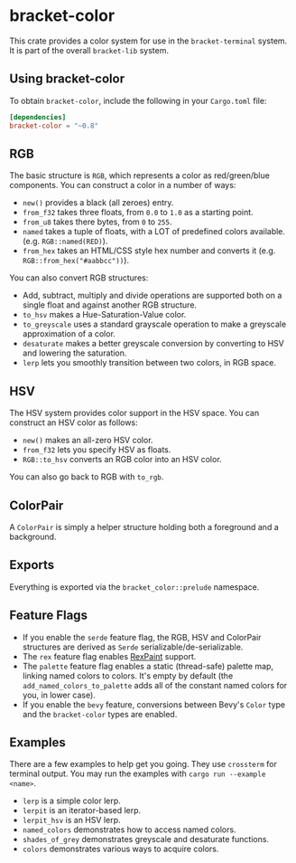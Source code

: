 # bracket-color

This crate provides a color system for use in the `bracket-terminal` system. It is part of the overall `bracket-lib` system.

## Using bracket-color

To obtain `bracket-color`, include the following in your `Cargo.toml` file:

```toml
[dependencies]
bracket-color = "~0.8"
```

## RGB

The basic structure is `RGB`, which represents a color as red/green/blue components. You can construct a color in a number of ways:

* `new()` provides a black (all zeroes) entry.
* `from_f32` takes three floats, from `0.0` to `1.0` as a starting point.
* `from_u8` takes there bytes, from `0` to `255`.
* `named` takes a tuple of floats, with a LOT of predefined colors available. (e.g. `RGB::named(RED)`).
* `from_hex` takes an HTML/CSS style hex number and converts it (e.g. `RGB::from_hex("#aabbcc"))`).

You can also convert RGB structures:

* Add, subtract, multiply and divide operations are supported both on a single float and against another RGB structure.
* `to_hsv` makes a Hue-Saturation-Value color.
* `to_greyscale` uses a standard grayscale operation to make a greyscale approximation of a color.
* `desaturate` makes a better greyscale conversion by converting to HSV and lowering the saturation.
* `lerp` lets you smoothly transition between two colors, in RGB space.

## HSV

The HSV system provides color support in the HSV space. You can construct an HSV color as follows:

* `new()` makes an all-zero HSV color.
* `from_f32` lets you specify HSV as floats.
* `RGB::to_hsv` converts an RGB color into an HSV color.

You can also go back to RGB with `to_rgb`.

## ColorPair

A `ColorPair` is simply a helper structure holding both a foreground and a background.

## Exports

Everything is exported via the `bracket_color::prelude` namespace.

## Feature Flags

* If you enable the `serde` feature flag, the RGB, HSV and ColorPair structures are derived as `Serde` serializable/de-serializable.
* The `rex` feature flag enables [RexPaint](https://www.gridsagegames.com/rexpaint/) support.
* The `palette` feature flag enables a static (thread-safe) palette map, linking named colors to colors. It's empty by default (the `add_named_colors_to_palette` adds all of the constant named colors for you, in lower case).
* If you enable the `bevy` feature, conversions between Bevy's `Color` type and the `bracket-color` types are enabled.

## Examples

There are a few examples to help get you going. They use `crossterm` for terminal output. You may run the examples with `cargo run --example <name>`.

* `lerp` is a simple color lerp.
* `lerpit` is an iterator-based lerp.
* `lerpit_hsv` is an HSV lerp.
* `named_colors` demonstrates how to access named colors.
* `shades_of_grey` demonstrates greyscale and desaturate functions.
* `colors` demonstrates various ways to acquire colors.
